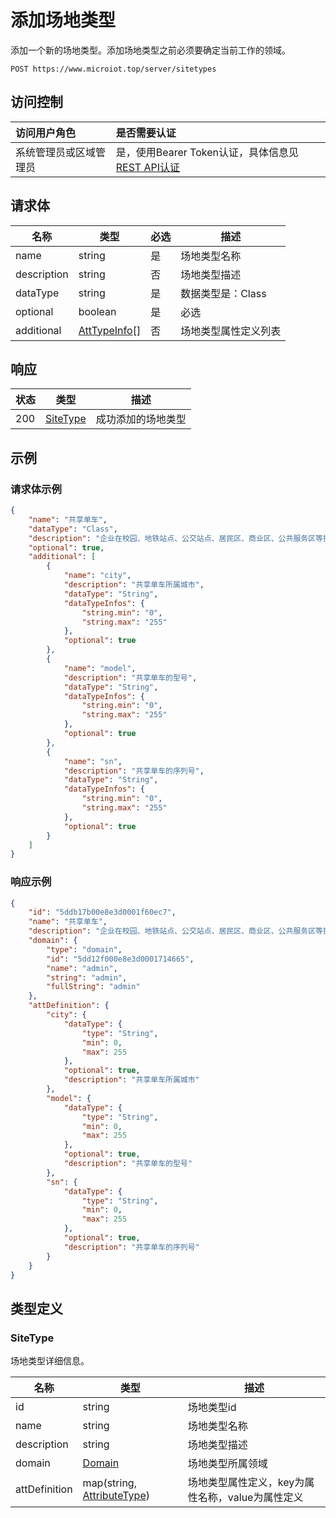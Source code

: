 # 添加场地类型

添加一个新的场地类型。添加场地类型之前必须要确定当前工作的领域。

``` HTTP
POST https://www.microiot.top/server/sitetypes
```
## 访问控制

| 访问用户角色           | 是否需要认证                                 |
| :--------------------- | :------------------------------------------- |
| 系统管理员或区域管理员 | 是，使用Bearer Token认证，具体信息见[REST API认证](../api.md) |


## 请求体

| 名称        | 类型                                                 | 必选 | 描述                 |
| ----------- | ---------------------------------------------------- | ---- | -------------------- |
| name        | string                                               | 是   | 场地类型名称         |
| description | string                                               | 否   | 场地类型描述         |
| dataType    | string                                               | 是   | 数据类型是：Class    |
| optional    | boolean                                              | 是   | 必选                 |
| additional  | [AttTypeInfo](../datatype/typeinfo.md#atttypeinfo)[] | 否   | 场地类型属性定义列表 |



## 响应

| 状态 | 类型                  | 描述               |
| ---- | --------------------- | ------------------ |
| 200  | [SiteType](#sitetype) | 成功添加的场地类型 |



## 示例

### 请求体示例

``` JSON
{
    "name": "共享单车",
    "dataType": "Class",
    "description": "企业在校园、地铁站点、公交站点、居民区、商业区、公共服务区等提供自行车单车共享服务。",
    "optional": true,
    "additional": [
        {
            "name": "city",
            "description": "共享单车所属城市",
            "dataType": "String",
            "dataTypeInfos": {
                "string.min": "0",
                "string.max": "255"
            },
            "optional": true
        },
        {
            "name": "model",
            "description": "共享单车的型号",
            "dataType": "String",
            "dataTypeInfos": {
                "string.min": "0",
                "string.max": "255"
            },
            "optional": true
        },
        {
            "name": "sn",
            "description": "共享单车的序列号",
            "dataType": "String",
            "dataTypeInfos": {
                "string.min": "0",
                "string.max": "255"
            },
            "optional": true
        }
    ]
}
```

### 响应示例

``` JSON
{
    "id": "5ddb17b00e8e3d0001f60ec7",
    "name": "共享单车",
    "description": "企业在校园、地铁站点、公交站点、居民区、商业区、公共服务区等提供自行车单车共享服务。",
    "domain": {
        "type": "domain",
        "id": "5dd12f000e8e3d0001714665",
        "name": "admin",
        "string": "admin",
        "fullString": "admin"
    },
    "attDefinition": {
        "city": {
            "dataType": {
                "type": "String",
                "min": 0,
                "max": 255
            },
            "optional": true,
            "description": "共享单车所属城市"
        },
        "model": {
            "dataType": {
                "type": "String",
                "min": 0,
                "max": 255
            },
            "optional": true,
            "description": "共享单车的型号"
        },
        "sn": {
            "dataType": {
                "type": "String",
                "min": 0,
                "max": 255
            },
            "optional": true,
            "description": "共享单车的序列号"
        }
    }
}
```

## 类型定义

### SiteType

场地类型详细信息。

| 名称     | 类型   | 描述   |
| -------- | ------ | ------ |
| id       | string | 场地类型id |
| name | string | 场地类型名称                                       |
| description | string | 场地类型描述 |
| domain | [Domain](../domain/adddomain.md#domain) | 场地类型所属领域 |
| attDefinition | map(string, [AttributeType](../../devicetype/adddevicetype/#attributetype)) | 场地类型属性定义，key为属性名称，value为属性定义 |

